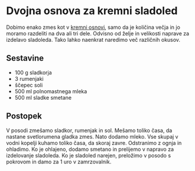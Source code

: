 # Dvojna osnova za kremni sladoled

Dobimo enako zmes kot v [kremni osnovi](Osnova.md), samo da je količina večja in jo moramo razdeliti na dva ali tri dele. Odvisno od želje in velikosti naprave za izdelavo sladoleda. Tako lahko naenkrat naredimo več različnih okusov.

## Sestavine

 * 100 g sladkorja
 * 3 rumenjaki
 * ščepec soli
 * 500 ml polnomastnega mleka
 * 500 ml sladke smetane

## Postopek
 
V posodi zmešamo sladkor, rumenjak in sol. Mešamo toliko časa, da nastane svetlorumena gladka zmes. Nato dodamo mleko. Vse skupaj v vodni kopelji kuhamo toliko časa, da skoraj zavre. Odstranimo z ognja in ohladimo. Ko je ohlajeno, dodamo smetano in prelijemo v napravo za izdelovanje sladoleda. Ko je sladoled narejen, preložimo v posodo s pokrovom in damo za 1 uro v zamrzovalnik.

